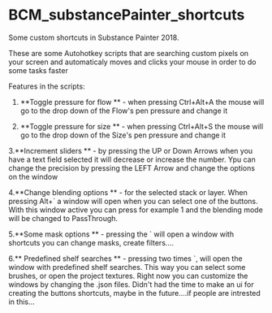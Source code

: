 # BCM_substancePainter_shortcuts
Some custom shortcuts in Substance Painter 2018.

These are some Autohotkey scripts that are searching custom pixels on your screen and automaticaly moves and clicks your mouse in order to do some tasks faster

Features in the scripts:

1. **Toggle pressure for flow ** - when pressing Ctrl+Alt+A the mouse will go to the drop down of the Flow's pen pressure and change it 

2. **Toggle pressure for size ** - when pressing Ctrl+Alt+S the mouse will go to the drop down of the Size's pen pressure and change it 

3.**Increment sliders ** - by pressing the UP or Down Arrows when you have a text field selected it will decrease or increase the number. Ypu can change the precision by pressing the LEFT Arrow and change the options on the window

4.**Change blending options  ** - for the selected stack or layer. When pressing Alt+` a window will open when you can select one of the buttons. With this window active you can press for example 1 and the blending mode will be changed to PassThrough.


5.**Some mask options ** - pressing the ` will open a window with shortcuts you can change masks, create filters.... 

6.** Predefined shelf searches ** - pressing two times `, will open the window with predefined shelf searches. This way you can select some brushes, or open the project textures. Right now you can customize the windows by changing the .json files. Didn't had the time to make an ui for creating the buttons shortcuts, maybe in the future....if people are intrested in this...
